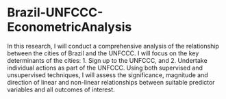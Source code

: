 # Brazil-UNFCCC-EconometricAnalysis

In this research, I will conduct a comprehensive analysis of the relationship between the cities of Brazil and the UNFCCC. 
I will focus on the key determinants of the cities: 1. Sign up to the UNFCCC, and 2. Undertake individual actions as part of 
the UNFCCC. Using both supervised and unsupervised techniques, I will assess the significance, magnitude and direction 
of linear and non-linear relationships between suitable predictor variables and all outcomes of interest.
